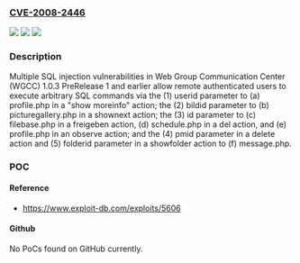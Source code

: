 ### [CVE-2008-2446](https://cve.mitre.org/cgi-bin/cvename.cgi?name=CVE-2008-2446)
![](https://img.shields.io/static/v1?label=Product&message=n%2Fa&color=blue)
![](https://img.shields.io/static/v1?label=Version&message=n%2Fa&color=blue)
![](https://img.shields.io/static/v1?label=Vulnerability&message=n%2Fa&color=brighgreen)

### Description

Multiple SQL injection vulnerabilities in Web Group Communication Center (WGCC) 1.0.3 PreRelease 1 and earlier allow remote authenticated users to execute arbitrary SQL commands via the (1) userid parameter to (a) profile.php in a "show moreinfo" action; the (2) bildid parameter to (b) picturegallery.php in a shownext action; the (3) id parameter to (c) filebase.php in a freigeben action, (d) schedule.php in a del action, and (e) profile.php in an observe action; and the (4) pmid parameter in a delete action and (5) folderid parameter in a showfolder action to (f) message.php.

### POC

#### Reference
- https://www.exploit-db.com/exploits/5606

#### Github
No PoCs found on GitHub currently.

